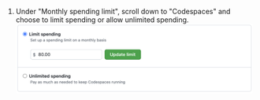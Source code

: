 1. Under "Monthly spending limit", scroll down to "Codespaces" and choose to limit spending or allow unlimited spending. ![Botões de rádio para limitar gastos ou permitir gastos ilimitados](/assets/images/help/billing/limit-or-unlimited-codespaces.png)
